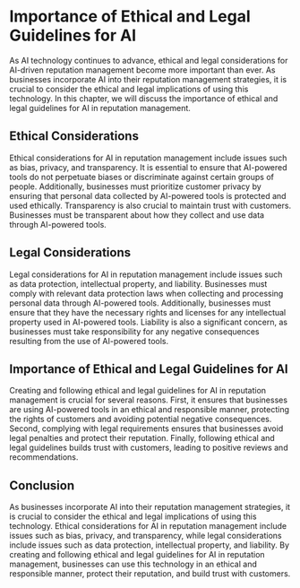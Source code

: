 Importance of Ethical and Legal Guidelines for AI
==================================================================================================================================

As AI technology continues to advance, ethical and legal considerations for AI-driven reputation management become more important than ever. As businesses incorporate AI into their reputation management strategies, it is crucial to consider the ethical and legal implications of using this technology. In this chapter, we will discuss the importance of ethical and legal guidelines for AI in reputation management.

Ethical Considerations
----------------------

Ethical considerations for AI in reputation management include issues such as bias, privacy, and transparency. It is essential to ensure that AI-powered tools do not perpetuate biases or discriminate against certain groups of people. Additionally, businesses must prioritize customer privacy by ensuring that personal data collected by AI-powered tools is protected and used ethically. Transparency is also crucial to maintain trust with customers. Businesses must be transparent about how they collect and use data through AI-powered tools.

Legal Considerations
--------------------

Legal considerations for AI in reputation management include issues such as data protection, intellectual property, and liability. Businesses must comply with relevant data protection laws when collecting and processing personal data through AI-powered tools. Additionally, businesses must ensure that they have the necessary rights and licenses for any intellectual property used in AI-powered tools. Liability is also a significant concern, as businesses must take responsibility for any negative consequences resulting from the use of AI-powered tools.

Importance of Ethical and Legal Guidelines for AI
-------------------------------------------------

Creating and following ethical and legal guidelines for AI in reputation management is crucial for several reasons. First, it ensures that businesses are using AI-powered tools in an ethical and responsible manner, protecting the rights of customers and avoiding potential negative consequences. Second, complying with legal requirements ensures that businesses avoid legal penalties and protect their reputation. Finally, following ethical and legal guidelines builds trust with customers, leading to positive reviews and recommendations.

Conclusion
----------

As businesses incorporate AI into their reputation management strategies, it is crucial to consider the ethical and legal implications of using this technology. Ethical considerations for AI in reputation management include issues such as bias, privacy, and transparency, while legal considerations include issues such as data protection, intellectual property, and liability. By creating and following ethical and legal guidelines for AI in reputation management, businesses can use this technology in an ethical and responsible manner, protect their reputation, and build trust with customers.


